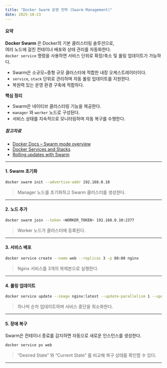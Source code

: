 ```yaml
---
title: "Docker Swarm 운영 전략 (Swarm Management)"
date: 2025-10-23
---
```


#### 요약  
**Docker Swarm** 은 Docker의 기본 클러스터링 솔루션으로,  
여러 노드에 걸친 컨테이너 배포와 상태 관리를 자동화한다.  
`docker service` 명령을 사용하면 서비스 단위로 확장/축소 및 롤링 업데이트가 가능하다.  


* Swarm은 소규모~중형 규모 클러스터에 적합한 내장 오케스트레이터이다.
* `service`, `stack` 단위로 관리하며 자동 롤링 업데이트를 지원한다.
* 복원력 있는 운영 환경 구축에 적합하다.

**핵심 정리**
- Swarm은 네이티브 클러스터링 기능을 제공한다.  
- `manager` 와 `worker` 노드로 구성된다.  
- 서비스 상태를 지속적으로 모니터링하며 자동 복구를 수행한다.  

##### 참고자료
- [Docker Docs – Swarm mode overview](https://docs.docker.com/engine/swarm/)
- [Docker Services and Stacks](https://docs.docker.com/engine/swarm/how-swarm-mode-works/services/)
- [Rolling updates with Swarm](https://docs.docker.com/engine/swarm/swarm-tutorial/rolling-update/)

---

#### 1. Swarm 초기화
```bash
docker swarm init --advertise-addr 192.168.0.10
```

> Manager 노드를 초기화하고 Swarm 클러스터를 생성한다.

---

#### 2. 노드 추가

```bash
docker swarm join --token <WORKER_TOKEN> 192.168.0.10:2377
```

> Worker 노드가 클러스터에 등록된다.

---

#### 3. 서비스 배포

```bash
docker service create --name web --replicas 3 -p 80:80 nginx
```

> Nginx 서비스를 3개의 복제본으로 실행한다.

---

#### 4. 롤링 업데이트

```bash
docker service update --image nginx:latest --update-parallelism 1 --update-delay 10s web
```

> 하나씩 순차 업데이트하며 서비스 중단을 최소화한다.

---

#### 5. 장애 복구

Swarm은 컨테이너 종료를 감지하면 자동으로 새로운 인스턴스를 생성한다.

```bash
docker service ps web
```

> “Desired State” 와 “Current State” 를 비교해 복구 상태를 확인할 수 있다.

---
